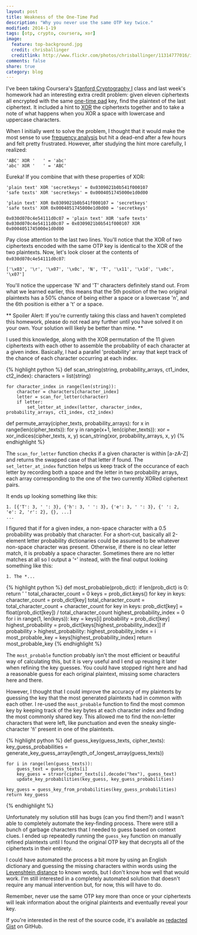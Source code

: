 ```yaml
---
layout: post
title: Weakness of the One-Time Pad
description: "Why you never use the same OTP key twice."
modified: 2014-1-19
tags: [otp, crypto, coursera, xor]
image:
  feature: top-background.jpg
  credit: chrisballinger
  creditlink: http://www.flickr.com/photos/chrisballinger/11314777016/in/set-72157638559926193
comments: false
share: true
category: blog
---
```


I've been taking Coursera's [Stanford Cryptography I](https://class.coursera.org/crypto-009) class and last week's homework had an interesting extra credit problem: given eleven ciphertexts all encrypted with the same [one-time pad](https://en.wikipedia.org/wiki/One-time_pad) key, find the plaintext of the last ciphertext. It included a hint to [XOR](https://en.wikipedia.org/wiki/XOR_cipher) the ciphertexts together and to take a note of what happens when you XOR a space with lowercase and uppercase characters.

When I initially went to solve the problem, I thought that it would make the most sense to use [frequency analysis](https://en.wikipedia.org/wiki/Frequency_analysis) but hit a dead-end after a few hours and felt pretty frustrated. However, after studying the hint more carefully, I realized:

    'ABC' XOR '   ' = 'abc'
    'abc' XOR '   ' = 'ABC'

Eureka! If you combine that with these properties of XOR:

    'plain text' XOR 'secretkeys' = 0x0309021b0b541f000107
    'safe texts' XOR 'secretkeys' = 0x0004051745000e1d0d00
    
    'plain text' XOR 0x0309021b0b541f000107 = 'secretkeys'
	'safe texts' XOR 0x0004051745000e1d0d00 = 'secretkeys'
	
	0x030d070c4e54111d0c07 = 'plain text' XOR 'safe texts'
	0x030d070c4e54111d0c07 = 0x0309021b0b541f000107 XOR 0x0004051745000e1d0d00
	
Pay close attention to the last two lines. You'll notice that the XOR of two ciphertexts encoded with the same OTP key is identical to the XOR of the two plaintexts. Now, let's look closer at the contents of `0x030d070c4e54111d0c07`:
	
    ['\x03', '\r', '\x07', '\x0c', 'N', 'T', '\x11', '\x1d', '\x0c', '\x07']

You'll notice the uppercase 'N' and 'T' characters definitely stand out. From what we learned earlier, this means that the 5th position of the two original plaintexts has a 50% chance of being either a space or a lowercase 'n', and the 6th position is either a 't' or a space.

** Spoiler Alert: If you're currently taking this class and haven't completed this homework, please do not read any further until you have solved it on your own. Your solution will likely be better than mine. **

I used this knowledge, along with the XOR permutation of the 11 given ciphertexts with each other to assemble the probability of each character at a given index. Basically, I had a parallel 'probability' array that kept track of the chance of each character occurring at each index. 

{% highlight python %}
def scan_string(string, probability_arrays, ct1_index, ct2_index):
    characters = list(string)
    
    for character_index in range(len(string)):
        character = characters[character_index]
        letter = scan_for_letter(character)
        if letter:
            set_letter_at_index(letter, character_index, probability_arrays, ct1_index, ct2_index)
            
def permute_array(cipher_texts, probability_arrays):
    for x in range(len(cipher_texts)):
        for y in range(x+1, len(cipher_texts)):
            xor = xor_indices(cipher_texts, x, y)
            scan_string(xor, probability_arrays, x, y)
{% endhighlight %}

The `scan_for_letter` function checks if a given character is within [a-zA-Z] and returns the swapped case of that letter if found. The `set_letter_at_index` function helps us keep track of the occurance of each letter by recording both a space and the letter in two probability arrays, each array corresponding to the one of the two currently XORed ciphertext pairs.

It ends up looking something like this:

    1. [{'T': 3, ' ': 3}, {'h': 3, ' ': 3}, {'e': 3, ' ': 3}, {' ': 2, 'e': 2, 'r': 2}, {}, ...]
    ...
    
I figured that if for a given index, a non-space character with a 0.5 probability was probably that character. For a short-cut, basically all 2-element letter probability dictionaries could be assumed to be whatever non-space character was present. Otherwise, if there is no clear letter match, it is probably a space character. Sometimes there are no letter matches at all so I output a '`*`' instead, with the final output looking something like this:

	1. The *...

{% highlight python %}
def most_probable(prob_dict):
    if len(prob_dict) is 0:
        return ' '
    total_character_count = 0
    keys = prob_dict.keys()
    for key in keys:
        character_count = prob_dict[key]
        total_character_count = total_character_count + character_count
    for key in keys:
        prob_dict[key] = float(prob_dict[key]) / total_character_count
    highest_probability_index = 0
    for i in range(1, len(keys)):
        key = keys[i]
        probability = prob_dict[key]
        highest_probability = prob_dict[keys[highest_probability_index]]
        if probability > highest_probability:
            highest_probability_index = i
    most_probable_key = keys[highest_probability_index]
    return most_probable_key
{% endhighlight %}

The `most_probable` function probably isn't the most efficient or beautiful way of calculating this, but it is very useful and I end up reusing it later when refining the key guesses. You could have stopped right here and had a reasonable guess for each original plaintext, missing some characters here and there.

However, I thought that I could improve the accuracy of my plaintexts by guessing the key that the most generated plaintexts had in common with each other. I re-used the `most_probable` function to find the most common key by keeping track of the key bytes at each character index and finding the most commonly shared key. This allowed me to find the non-letter characters that were left, like punctuation and even the sneaky single-character '`ﬁ`' present in one of the plaintexts.

{% highlight python %}
def guess_key(guess_texts, cipher_texts):
    key_guess_probabilities = generate_key_guess_array(length_of_longest_array(guess_texts))
 
    for i in range(len(guess_texts)):
        guess_text = guess_texts[i]
        key_guess = strxor(cipher_texts[i].decode("hex"), guess_text)
        update_key_probabilities(key_guess, key_guess_probabilities)
 
    key_guess = guess_key_from_probabilities(key_guess_probabilities)
    return key_guess
{% endhighlight %}


Unfortunately my solution still has bugs (can you find them?) and I wasn't able to completely automate the key-finding process. There were still a bunch of garbage characters that I needed to guess based on context clues. I ended up repeatedly running the `guess_key` function on manually refined plaintexts until I found the original OTP key that decrypts all of the ciphertexts in their entirety.

I could have automated the process a bit more by using an English dictionary and guessing the missing characters within words using the [Levenshtein distance](https://en.wikipedia.org/wiki/Levenshtein_distance) to known words, but I don't know how well that would work. I'm still interested in a completely automated solution that doesn't require any manual intervention but, for now, this will have to do.

Remember, never use the same OTP key more than once or your ciphertexts will leak information about the original plaintexts and eventually reveal your key.

If you're interested in the rest of the source code, it's available as [redacted Gist](https://gist.github.com/chrisballinger/8515411) on GitHub.